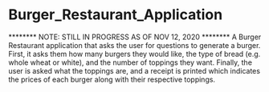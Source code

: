 # Burger_Restaurant_Application

******** NOTE: STILL IN PROGRESS AS OF NOV 12, 2020 ********
A Burger Restaurant application that asks the user for questions to generate a burger. First, it asks them how many burgers they would like, the type of bread (e.g. whole wheat or white), and the number of toppings they want. Finally, the user is asked what the toppings are, and a receipt is printed which indicates the prices of each burger along with their respective toppings.
